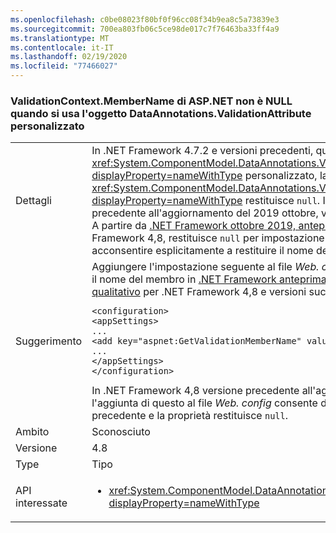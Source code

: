```yaml
---
ms.openlocfilehash: c0be08023f80bf0f96cc08f34b9ea8c5a73839e3
ms.sourcegitcommit: 700ea803fb06c5ce98de017c7f76463ba33ff4a9
ms.translationtype: MT
ms.contentlocale: it-IT
ms.lasthandoff: 02/19/2020
ms.locfileid: "77466027"
---
```

### <a name="aspnet-validationcontextmembername-is-not-null-when-using-custom-dataannotationsvalidationattribute"></a>ValidationContext.MemberName di ASP.NET non è NULL quando si usa l'oggetto DataAnnotations.ValidationAttribute personalizzato

|   |   |
|---|---|
|Dettagli|In .NET Framework 4.7.2 e versioni precedenti, quando si usa un oggetto <xref:System.ComponentModel.DataAnnotations.ValidationAttribute?displayProperty=nameWithType> personalizzato, la proprietà <xref:System.ComponentModel.DataAnnotations.ValidationContext.MemberName?displayProperty=nameWithType> restituisce `null`. In .NET Framework 4,8 versione precedente all'aggiornamento del 2019 ottobre, viene restituito il nome del membro. A partire da [.NET Framework ottobre 2019, anteprima del rollup qualitativo](https://devblogs.microsoft.com/dotnet/net-framework-october-2019-preview-of-quality-rollup/) per .NET Framework 4,8, restituisce `null` per impostazione predefinita, ma è possibile acconsentire esplicitamente a restituire il nome del membro. |
|Suggerimento|Aggiungere l'impostazione seguente al file *Web. config* per la proprietà per restituire il nome del membro in [.NET Framework anteprima del 2019 ottobre del rollup qualitativo](https://devblogs.microsoft.com/dotnet/net-framework-october-2019-preview-of-quality-rollup/) per .NET Framework 4,8 e versioni successive:<pre><code class="lang-xml">&lt;configuration&gt;&#13;&#10;&lt;appSettings&gt;&#13;&#10;...&#13;&#10;&lt;add key=&quot;aspnet:GetValidationMemberName&quot;  value=&quot;true&quot;/&gt;&#13;&#10;...&#13;&#10;&lt;/appSettings&gt;&#13;&#10;&lt;/configuration&gt;&#13;&#10;</code></pre>In .NET Framework 4,8 versione precedente all'aggiornamento di ottobre 2019, l'aggiunta di questo al file *Web. config* consente di ripristinare il comportamento precedente e la proprietà restituisce `null`.|
|Ambito|Sconosciuto|
|Versione|4.8|
|Type|Tipo|
|API interessate|<ul><li><xref:System.ComponentModel.DataAnnotations.ValidationContext.MemberName?displayProperty=nameWithType></li></ul>|
